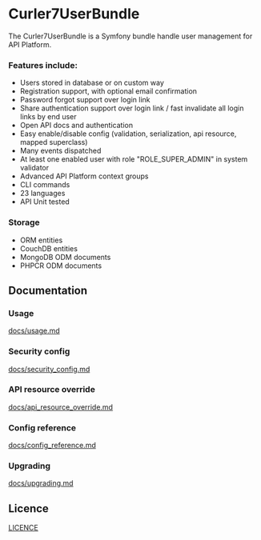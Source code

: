 Curler7UserBundle
============

The Curler7UserBundle is a Symfony bundle handle user management for API Platform.

### Features include:
- Users stored in database or on custom way
- Registration support, with optional email confirmation
- Password forgot support over login link
- Share authentication support over login link / fast invalidate all login links by end user
- Open API docs and authentication
- Easy enable/disable config (validation, serialization, api resource, mapped superclass)
- Many events dispatched
- At least one enabled user with role "ROLE_SUPER_ADMIN" in system validator
- Advanced API Platform context groups
- CLI commands
- 23 languages
- API Unit tested

### Storage
- ORM entities
- CouchDB entities
- MongoDB ODM documents
- PHPCR ODM documents

## Documentation

### Usage
[docs/usage.md](https://github.com/curler7/user-bundle/blob/master/docs/usage.md)

### Security config
[docs/security_config.md](https://github.com/curler7/user-bundle/blob/master/docs/security_config.md)

### API resource override
[docs/api_resource_override.md](https://github.com/curler7/user-bundle/blob/master/docs/api_resource_override.md)

### Config reference
[docs/config_reference.md](https://github.com/curler7/user-bundle/blob/master/docs/config_reference.md)

### Upgrading
[docs/upgrading.md](https://github.com/curler7/user-bundle/blob/master/docs/upgrading.md)

## Licence
[LICENCE](https://github.com/curler7/user-bundle/blob/master/LICENSE)